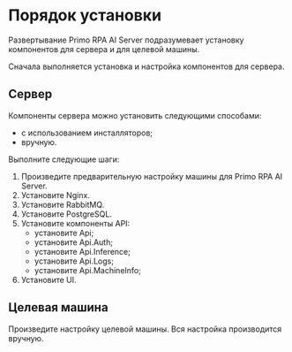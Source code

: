 # Порядок установки

Развертывание Primo RPA AI Server подразумевает установку компонентов для сервера и для целевой машины. 

Сначала выполняется установка и настройка компонентов для сервера.

## Сервер

Компоненты сервера можно установить следующими способами:
* с использованием инсталляторов;
* вручную.

Выполните следующие шаги:
1. Произведите предварительную настройку машины для Primo RPA AI Server.
2. Установите Nginx.
3. Установите RabbitMQ.
4. Установите PostgreSQL.
5. Установите компоненты API:
   - установите Api;
   - установите Api.Auth;
   - установите Api.Inference;
   - установите Api.Logs;
   - установите Api.MachineInfo;
6. Установите UI.

## Целевая машина

Произведите настройку целевой машины. Вся настройка производится вручную.
